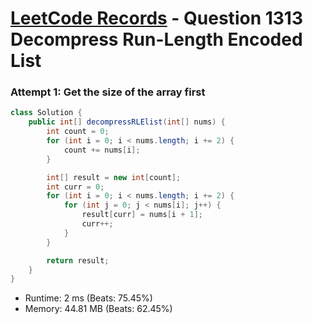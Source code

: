 # [LeetCode Records](../../README.md) - Question 1313 Decompress Run-Length Encoded List

### Attempt 1: Get the size of the array first
```java
class Solution {
    public int[] decompressRLElist(int[] nums) {
        int count = 0;
        for (int i = 0; i < nums.length; i += 2) {
            count += nums[i];
        }

        int[] result = new int[count];
        int curr = 0;
        for (int i = 0; i < nums.length; i += 2) {
            for (int j = 0; j < nums[i]; j++) {
                result[curr] = nums[i + 1];
                curr++;
            }
        }

        return result;
    }
}
```
- Runtime: 2 ms (Beats: 75.45%)
- Memory: 44.81 MB (Beats: 62.45%)

<br>
